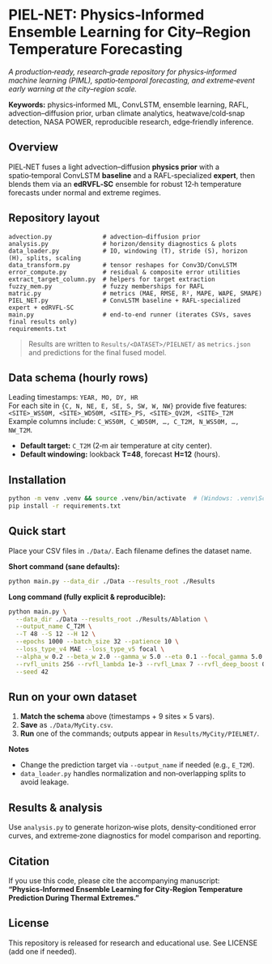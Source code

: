 # PIEL-NET: Physics‑Informed Ensemble Learning for City–Region Temperature Forecasting

*A production‑ready, research‑grade repository for physics‑informed machine learning (PIML), spatio‑temporal forecasting, and extreme‑event early warning at the city–region scale.*

**Keywords:** physics‑informed ML, ConvLSTM, ensemble learning, RAFL, advection–diffusion prior, urban climate analytics, heatwave/cold‑snap detection, NASA POWER, reproducible research, edge‑friendly inference.

## Overview
PIEL‑NET fuses a light advection–diffusion **physics prior** with a spatio‑temporal ConvLSTM **baseline** and a RAFL‑specialized **expert**, then blends them via an **edRVFL‑SC** ensemble for robust 12‑h temperature forecasts under normal and extreme regimes.

## Repository layout
```
advection.py              # advection–diffusion prior
analysis.py               # horizon/density diagnostics & plots
data_loader.py            # IO, windowing (T), stride (S), horizon (H), splits, scaling
data_transform.py         # tensor reshapes for Conv3D/ConvLSTM
error_compute.py          # residual & composite error utilities
extract_target_column.py  # helpers for target extraction
fuzzy_mem.py              # fuzzy memberships for RAFL
matric.py                 # metrics (MAE, RMSE, R², MAPE, WAPE, SMAPE)
PIEL_NET.py               # ConvLSTM baseline + RAFL‑specialized expert + edRVFL‑SC
main.py                   # end‑to‑end runner (iterates CSVs, saves final results only)
requirements.txt
```
> Results are written to `Results/<DATASET>/PIELNET/` as `metrics.json` and predictions for the final fused model.

## Data schema (hourly rows)
Leading timestamps: `YEAR, MO, DY, HR`  
For each site in `{C, N, NE, E, SE, S, SW, W, NW}` provide five features:  
`<SITE>_WS50M, <SITE>_WD50M, <SITE>_PS, <SITE>_QV2M, <SITE>_T2M`  
Example columns include: `C_WS50M, C_WD50M, …, C_T2M, N_WS50M, …, NW_T2M`.

- **Default target:** `C_T2M` (2‑m air temperature at city center).  
- **Default windowing:** lookback **T=48**, forecast **H=12** (hours).

## Installation
```bash
python -m venv .venv && source .venv/bin/activate  # (Windows: .venv\Scripts\activate)
pip install -r requirements.txt
```

## Quick start
Place your CSV files in `./Data/`. Each filename defines the dataset name.

**Short command (sane defaults):**
```bash
python main.py --data_dir ./Data --results_root ./Results
```

**Long command (fully explicit & reproducible):**
```bash
python main.py \
  --data_dir ./Data --results_root ./Results/Ablation \
  --output_name C_T2M \
  --T 48 --S 12 --H 12 \
  --epochs 1000 --batch_size 32 --patience 10 \
  --loss_type_v4 MAE --loss_type_v5 focal \
  --alpha_w 0.2 --beta_w 2.0 --gamma_w 5.0 --eta 0.1 --focal_gamma 5.0 \
  --rvfl_units 256 --rvfl_lambda 1e-3 --rvfl_Lmax 7 --rvfl_deep_boost 0.9 \
  --seed 42
```

## Run on your own dataset
1. **Match the schema** above (timestamps + 9 sites × 5 vars).  
2. **Save** as `./Data/MyCity.csv`.  
3. **Run** one of the commands; outputs appear in `Results/MyCity/PIELNET/`.

**Notes**
- Change the prediction target via `--output_name` if needed (e.g., `E_T2M`).  
- `data_loader.py` handles normalization and non‑overlapping splits to avoid leakage.

## Results & analysis
Use `analysis.py` to generate horizon‑wise plots, density‑conditioned error curves, and extreme‑zone diagnostics for model comparison and reporting.

## Citation
If you use this code, please cite the accompanying manuscript:  
**“Physics‑Informed Ensemble Learning for City‑Region Temperature Prediction During Thermal Extremes.”**

## License
This repository is released for research and educational use. See LICENSE (add one if needed).
